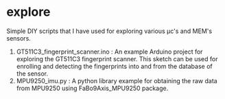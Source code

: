 explore
===========
Simple DIY scripts that I have used for exploring various µc's and MEM's sensors. 

1. GT511C3_fingerprint_scanner.ino  : An example Arduino project for exploring the GT511C3 fingerprint scanner. This sketch can be used for enrolling and detecting                                       the fingerprints into and from the database of the sensor. 
2. MPU9250_imu.py : A python library example for obtaining the raw data from MPU9250 using FaBo9Axis_MPU9250 package. 
